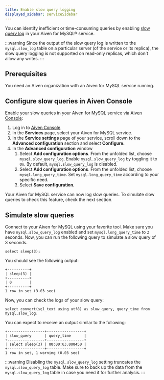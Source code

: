 ```yaml
---
title: Enable slow query logging
displayed_sidebar: serviceSidebar
---
```


You can identify inefficient or time-consuming queries by enabling [slow query log](https://dev.mysql.com/doc/refman/5.7/en/slow-query-log.html) in your Aiven for MySQL® service.

:::warning
Since the output of the slow query log is written to the
`mysql.slow_log` table on a particular server (of the service or its
replica), the slow query logging is not supported on read-only replicas,
which don't allow any writes.
:::

## Prerequisites

You need an Aiven organization with an Aiven for MySQL service running.

## Configure slow queries in Aiven Console

Enable your slow queries in your Aiven for MySQL service via
[Aiven Console](https://console.aiven.io/):

1.  Log in to [Aiven Console](https://console.aiven.io/).
1.  In the **Services** page, select your Aiven for MySQL service.
1.  In the **Service settings** page of your service, scroll down to the
    **Advanced configuration** section and select **Configure**.
1.  In the **Advanced configuration** window
    1.  Select **Add configuration options**. From the unfolded list,
        choose `mysql.slow_query_log`. Enable `mysql.slow_query_log` by
        toggling it to `On`. By default, `mysql.slow_query_log` is
        disabled.
    1.  Select **Add configuration options**. From the unfolded list,
        choose `mysql.long_query_time`. Set `mysql.long_query_time`
        according to your specific need.
    1.  Select **Save configuration**.

Your Aiven for MySQL service can now log slow queries. To
simulate slow queries to check this feature, check the next section.

## Simulate slow queries

Connect to your Aiven for MySQL using your favorite tool. Make sure you
have `mysql.slow_query_log` enabled and set `mysql.long_query_time` to
`2` seconds. Now, you can run the following query to simulate a slow
query of 3 seconds.

```shell
select sleep(3);
```

You should see the following output:

```shell
+----------+
| sleep(3) |
+----------+
| 0        |
+----------+
1 row in set (3.03 sec)
```

Now, you can check the logs of your slow query:

```shell
select convert(sql_text using utf8) as slow_query, query_time from mysql.slow_log;
```

You can expect to receive an output similar to the following:

```shell
+-----------------+-----------------+
| slow_query      | query_time      |
+-----------------+-----------------+
| select sleep(3) | 00:00:03.000450 |
+-----------------+-----------------+
1 row in set, 1 warning (0.03 sec)
```

:::warning
Disabling the `mysql.slow_query_log` setting truncates the
`mysql.slow_query_log` table. Make sure to back up the data from the
`mysql.slow_query_log` table in case you need it for further analysis.
:::
